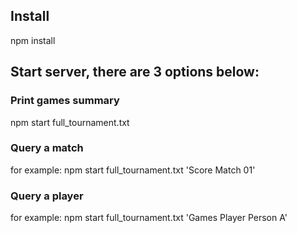 ## Install

npm install

## Start server, there are 3 options below:

### Print games summary

npm start full_tournament.txt

### Query a match

for example: npm start full_tournament.txt 'Score Match 01'

### Query a player

for example: npm start full_tournament.txt 'Games Player Person A'
